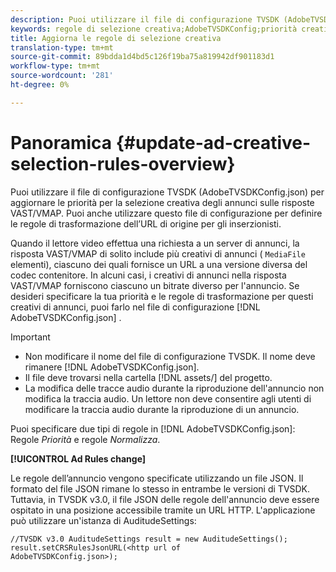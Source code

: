 ```yaml
---
description: Puoi utilizzare il file di configurazione TVSDK (AdobeTVSDKConfig.json) per aggiornare le priorità per la selezione creativa degli annunci sulle risposte VAST/VMAP. Puoi anche utilizzare questo file di configurazione per definire le regole di trasformazione dell’URL di origine per gli inserzionisti.
keywords: regole di selezione creativa;AdobeTVSDKConfig;priorità creative;regole di trasformazione
title: Aggiorna le regole di selezione creativa
translation-type: tm+mt
source-git-commit: 89bdda1d4bd5c126f19ba75a819942df901183d1
workflow-type: tm+mt
source-wordcount: '281'
ht-degree: 0%

---
```



# Panoramica {#update-ad-creative-selection-rules-overview}

Puoi utilizzare il file di configurazione TVSDK (AdobeTVSDKConfig.json) per aggiornare le priorità per la selezione creativa degli annunci sulle risposte VAST/VMAP. Puoi anche utilizzare questo file di configurazione per definire le regole di trasformazione dell’URL di origine per gli inserzionisti.

Quando il lettore video effettua una richiesta a un server di annunci, la risposta VAST/VMAP di solito include più creativi di annunci ( `MediaFile` elementi), ciascuno dei quali fornisce un URL a una versione diversa del codec contenitore. In alcuni casi, i creativi di annunci nella risposta VAST/VMAP forniscono ciascuno un bitrate diverso per l&#39;annuncio. Se desideri specificare la tua priorità e le regole di trasformazione per questi creativi di annunci, puoi farlo nel file di configurazione [!DNL AdobeTVSDKConfig.json] .

>[!IMPORTANT]
>
>* Non modificare il nome del file di configurazione TVSDK. Il nome deve rimanere [!DNL AdobeTVSDKConfig.json].
>* Il file deve trovarsi nella cartella [!DNL assets/] del progetto.
>* La modifica delle tracce audio durante la riproduzione dell&#39;annuncio non modifica la traccia audio. Un lettore non deve consentire agli utenti di modificare la traccia audio durante la riproduzione di un annuncio.

>



Puoi specificare due tipi di regole in [!DNL AdobeTVSDKConfig.json]: Regole *Priorità* e regole *Normalizza*.

**[!UICONTROL Ad Rules change]**

<!--<a id="section_EDCE7C94156D4A47AA2FBAE9BE0390CE"></a>-->

Le regole dell’annuncio vengono specificate utilizzando un file JSON. Il formato del file JSON rimane lo stesso in entrambe le versioni di TVSDK. Tuttavia, in TVSDK v3.0, il file JSON delle regole dell&#39;annuncio deve essere ospitato in una posizione accessibile tramite un URL HTTP. L&#39;applicazione può utilizzare un&#39;istanza di AuditudeSettings:

```
//TVSDK v3.0 AuditudeSettings result = new AuditudeSettings(); 
result.setCRSRulesJsonURL(<http url of 
AdobeTVSDKConfig.json>);  
```
